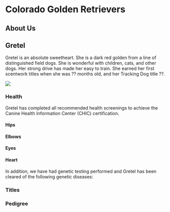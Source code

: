 # Colorado Golden Retrievers

## About Us


## Gretel
Gretel is an absolute sweetheart. She is a dark red golden from a line of distinguished field dogs. She is wonderful with children, cats, and other dogs. Her strong drive has made her easy to train. She earned her first scentwork titles when she was ?? months old, and her Tracking Dog title ??.

![](https://github.com/golden-dog/golden-dog.github.io/IMG_3516.jpg)

### Health
Gretel has completed all recommended health screenings to achieve the Canine Health Information Center (CHIC) certification. 

#### Hips
#### Elbows
#### Eyes
#### Heart

In addition, we have had genetic testing performed and Gretel has been cleared of the following genetic diseases:

### Titles

### Pedigree
